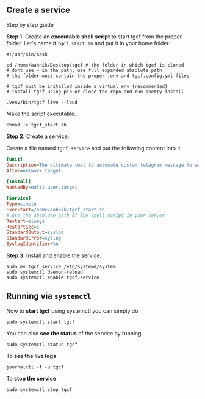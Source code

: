 ## Create a  service

Step by step guide

**Step 1.**
Create an **executable shell script** to start tgcf from the proper folder. Let's name it `tgcf_start.sh` and put it in your home folder.

```shell
#!/usr/bin/bash

cd /home/aahnik/Desktop/tgcf # the folder in which tgcf is cloned
# dont use ~ in the path, use full expanded absolute path
# the folder must contain the proper .env and tgcf.config.yml files

# tgcf must be installed inside a virtual env (recommended)
# install tgcf using pip or clone the repo and run poetry install

.venv/bin/tgcf live --loud
```

Make the script executable.

```shell
chmod +x tgcf_start.sh
```

**Step 2.**
Create a service. 

Create a file named `tgcf.service` and put the following content into it.

```ini
[Unit]
Description=The ultimate tool to automate custom telegram message forwarding.
After=network.target

[Install]
WantedBy=multi-user.target

[Service]
Type=simple
ExecStart=/home/aahnik/tgcf_start.sh
# use the absolute path of the shell script in your server
Restart=always
RestartSec=5
StandardOutput=syslog
StandardError=syslog
SyslogIdentifier=%n

```

**Step 3.**
Install and enable the service.

```shell
sudo mv tgcf.service /etc/systemd/system
sudo systemctl daemon-reload
sudo systemctl enable tgcf.service
```


## Running via `systemctl`

Now to **start tgcf** using systemctl you can simply do

```shell
sudo systemctl start tgcf
```

You can also **see the status** of the service by running

```shell
sudo systemctl status tgcf
```

To **see the live logs**

```shell
journalctl -f -u tgcf
```

To **stop the service**

```shell
sudo systemctl stop tgcf 
```


